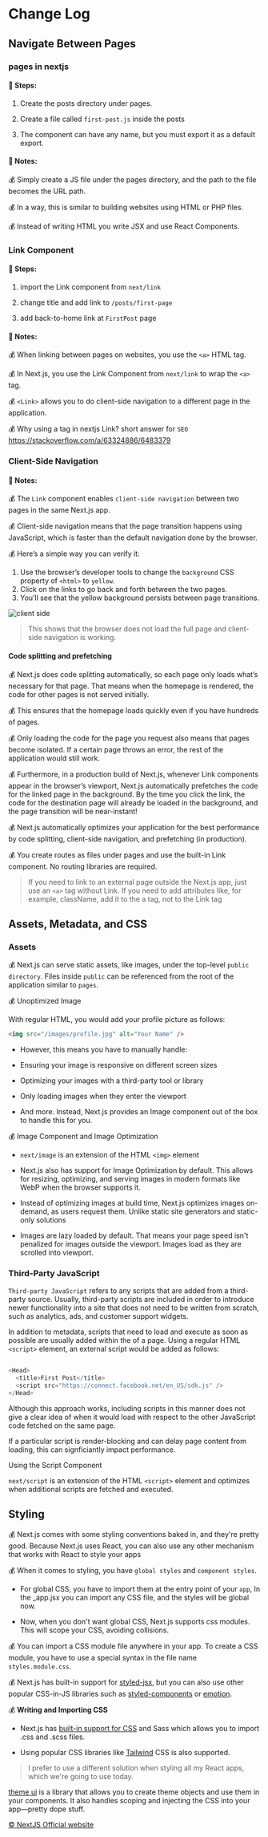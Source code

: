 # Change Log

## Navigate Between Pages

### pages in nextjs

#### 🐻 Steps:

1. Create the posts directory under pages.

2. Create a file called `first-post.js` inside the posts

3. The component can have any name, but you must export it as a default export.

#### 📜 Notes:

💰 Simply create a JS file under the pages directory, and the path to the file becomes the URL path.

💰 In a way, this is similar to building websites using HTML or PHP files.

💰 Instead of writing HTML you write JSX and use React Components.


### Link Component

#### 🐻 Steps:

1. import the Link component from `next/link`

2. change title and add link to `/posts/first-page`

3. add back-to-home link at `FirstPost` page

#### 📜 Notes:

💰 When linking between pages on websites, you use the `<a>` HTML tag.

💰 In Next.js, you use the Link Component from `next/link` to wrap the `<a>` tag.

💰 `<Link>` allows you to do client-side navigation to a different page in the application.

💰 Why using a tag in nextjs Link? short answer for `SEO` https://stackoverflow.com/a/63324886/6483379


### Client-Side Navigation

#### 📜 Notes:

💰 The `Link` component enables `client-side navigation` between two pages in the same Next.js app.

💰 Client-side navigation means that the page transition happens using JavaScript, which is faster than the default navigation done by the browser.

💰 Here’s a simple way you can verify it:

  1. Use the browser’s developer tools to change the `background` CSS property of `<html>` to `yellow`.
  2. Click on the links to go back and forth between the two pages.
  3. You’ll see that the yellow background persists between page transitions.

![client side](https://nextjs.org/static/images/learn/navigate-between-pages/client-side.gif)

> This shows that the browser does not load the full page and client-side navigation is working.


#### Code splitting and prefetching

💰 Next.js does code splitting automatically, so each page only loads what’s necessary for that page. That means when the homepage is rendered, the code for other pages is not served initially.

💰 This ensures that the homepage loads quickly even if you have hundreds of pages.
  
💰 Only loading the code for the page you request also means that pages become isolated. If a certain page throws an error, the rest of the application would still work.

💰 Furthermore, in a production build of Next.js, whenever Link components appear in the browser’s viewport, Next.js automatically prefetches the code for the linked page in the background. By the time you click the link, the code for the destination page will already be loaded in the background, and the page transition will be near-instant! 

💰 Next.js automatically optimizes your application for the best performance by code splitting, client-side navigation, and prefetching (in production).

💰 You create routes as files under pages and use the built-in Link component. No routing libraries are required.

>  If you need to link to an external page outside the Next.js app, just use an `<a>` tag without Link. If you need to add attributes like, for example, className, add it to the a tag, not to the Link tag



## Assets, Metadata, and CSS

### Assets

💰 Next.js can serve static assets, like images, under the top-level `public directory`. Files inside `public` can be referenced from the root of the application similar to `pages`.

💰 Unoptimized Image

With regular HTML, you would add your profile picture as follows:

```html
<img src="/images/profile.jpg" alt="Your Name" />
```

- However, this means you have to manually handle:

- Ensuring your image is responsive on different screen sizes

- Optimizing your images with a third-party tool or library

- Only loading images when they enter the viewport

- And more. Instead, Next.js provides an Image component out of the box to handle this for you.

💰 Image Component and Image Optimization

- `next/image` is an extension of the HTML `<img>` element

- Next.js also has support for Image Optimization by default. This allows for resizing, optimizing, and serving images in modern formats like WebP when the browser supports it. 

- Instead of optimizing images at build time, Next.js optimizes images on-demand, as users request them. Unlike static site generators and static-only solutions

- Images are lazy loaded by default. That means your page speed isn't penalized for images outside the viewport. Images load as they are scrolled into viewport.

### Third-Party JavaScript

`Third-party JavaScript` refers to any scripts that are added from a third-party source. Usually, third-party scripts are included in order to introduce newer functionality into a site that does not need to be written from scratch, such as analytics, ads, and customer support widgets.


In addition to metadata, scripts that need to load and execute as soon as possible are usually added within the <head> of a page. Using a regular HTML `<script>` element, an external script would be added as follows:

```javaScript

<Head>
  <title>First Post</title>
  <script src="https://connect.facebook.net/en_US/sdk.js" />
</Head>

```

Although this approach works, including scripts in this manner does not give a clear idea of when it would load with respect to the other JavaScript code fetched on the same page. 

If a particular script is render-blocking and can delay page content from loading, this can signficiantly impact performance.


Using the Script Component

`next/script` is an extension of the HTML `<script>` element and optimizes when additional scripts are fetched and executed.


## Styling 

💰 Next.js comes with some styling conventions baked in, and they're pretty good. Because Next.js uses React, you can also use any other mechanism that works with React to style your apps

💰 When it comes to styling, you have `global styles` and `component styles`. 

- For global CSS, you have to import them at the entry point of your `app`, In the _app.jsx you can import any CSS file, and the styles will be global now.

- Now, when you don't want global CSS, Next.js supports css modules. This will scope your CSS, avoiding collisions.

💰 You can import a CSS module file anywhere in your app. To create a CSS module, you have to use a special syntax in the file name `styles.module.css`. 

💰 Next.js has built-in support for [styled-jsx](https://github.com/vercel/styled-jsx), but you can also use other popular CSS-in-JS libraries such as [styled-components](https://github.com/vercel/next.js/tree/canary/examples/with-styled-components) or [emotion](https://github.com/vercel/next.js/tree/canary/examples/with-emotion).

💰 **Writing and Importing CSS**

- Next.js has [built-in support for CSS](https://nextjs.org/docs/basic-features/built-in-css-support) and Sass which allows you to import .css and .scss files.

- Using popular CSS libraries like [Tailwind](https://github.com/vercel/next.js/tree/canary/examples/with-tailwindcss) CSS is also supported.

> I prefer to use a different solution when styling all my React apps, which we're going to use today.

[theme ui](https://theme-ui.com/) is a library that allows you to create theme objects and use them in your components. It also handles scoping and injecting the CSS into your app—pretty dope stuff.


[© NextJS Official website](https://nextjs.org/learn/basics/navigate-between-pages/client-side)
